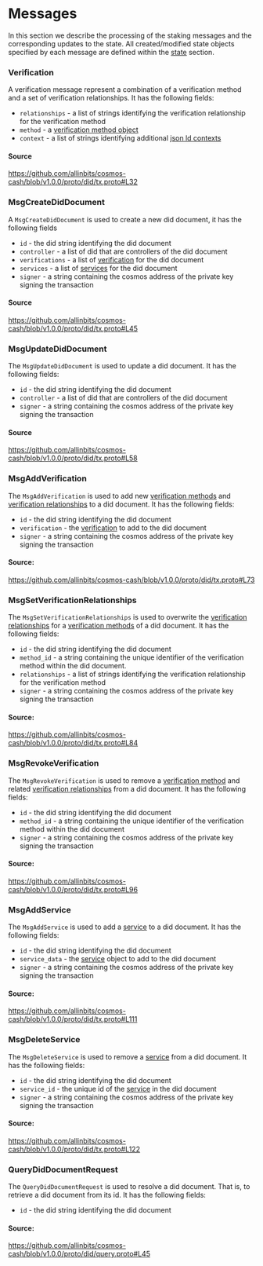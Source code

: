  # Messages

In this section we describe the processing of the staking messages and the corresponding updates to the state. All created/modified state objects specified by each message are defined within the [state](./02_state_transitions.md) section.


### Verification 

A verification message represent a combination of a verification method and a set of verification relationships. It has the following fields:

- `relationships` - a list of strings identifying the verification relationship for the verification method
- `method` - a [verification method object](02_state.md#verification_method) 
- `context` - a list of strings identifying additional [json ld contexts](https://json-ld.org/spec/latest/json-ld/#the-context)


#### Source 
https://github.com/allinbits/cosmos-cash/blob/v1.0.0/proto/did/tx.proto#L32



### MsgCreateDidDocument

A `MsgCreateDidDocument` is used to create a new did document, it has the following fields

- `id` - the did string identifying the did document
- `controller` - a list of did that are controllers of the did document
- `verifications` - a list of [verification](04_messages.md#verification) for the did document
- `services` - a list of [services](02_state.md#service) for the did document
- `signer` - a string containing the cosmos address of the private key signing the transaction 

#### Source

https://github.com/allinbits/cosmos-cash/blob/v1.0.0/proto/did/tx.proto#L45

### MsgUpdateDidDocument

The `MsgUpdateDidDocument` is used to update a did document. It has the following fields:

- `id` - the did string identifying the did document
- `controller` - a list of did that are controllers of the did document
- `signer` - a string containing the cosmos address of the private key signing the transaction 

#### Source
https://github.com/allinbits/cosmos-cash/blob/v1.0.0/proto/did/tx.proto#L58
### MsgAddVerification

The `MsgAddVerification` is used to add new [verification methods](https://w3c.github.io/did-core/#verification-methods) and [verification relationships](https://w3c.github.io/did-core/#verification-relationships) to a did document. It has the following fields:

- `id` - the did string identifying the did document
- `verification` - the [verification](04_messages.md#verification) to add to the did document
- `signer` - a string containing the cosmos address of the private key signing the transaction 

#### Source:
https://github.com/allinbits/cosmos-cash/blob/v1.0.0/proto/did/tx.proto#L73

### MsgSetVerificationRelationships

The `MsgSetVerificationRelationships` is used to overwrite the [verification relationships](https://w3c.github.io/did-core/#verification-relationships) for a [verification methods](https://w3c.github.io/did-core/#verification-methods) of a did document. It has the following fields:

- `id` - the did string identifying the did document
- `method_id` - a string containing the unique identifier of the verification method within the did document.
- `relationships` - a list of strings identifying the verification relationship for the verification method
- `signer` - a string containing the cosmos address of the private key signing the transaction 

#### Source:
https://github.com/allinbits/cosmos-cash/blob/v1.0.0/proto/did/tx.proto#L84
### MsgRevokeVerification

The `MsgRevokeVerification` is used to remove a [verification method](https://w3c.github.io/did-core/#verification-methods) and related [verification relationships](https://w3c.github.io/did-core/#verification-relationships) from a did document. It has the following fields:

- `id` - the did string identifying the did document
- `method_id` - a string containing the unique identifier of the verification method within the did document
- `signer` - a string containing the cosmos address of the private key signing the transaction 

#### Source:
https://github.com/allinbits/cosmos-cash/blob/v1.0.0/proto/did/tx.proto#L96
### MsgAddService

The `MsgAddService` is used to add a [service](https://w3c.github.io/did-core/#services) to a did document. It has the following fields:

- `id` - the did string identifying the did document
- `service_data` - the [service](02_state.md#service) object to add to the did document 
- `signer` - a string containing the cosmos address of the private key signing the transaction 

#### Source:
https://github.com/allinbits/cosmos-cash/blob/v1.0.0/proto/did/tx.proto#L111
### MsgDeleteService

The `MsgDeleteService` is used to remove a [service](https://w3c.github.io/did-core/#services) from a did document. It has the following fields:

- `id` - the did string identifying the did document
- `service_id` - the unique id of the [service](02_state.md#service) in the did document 
- `signer` - a string containing the cosmos address of the private key signing the transaction 

#### Source:
https://github.com/allinbits/cosmos-cash/blob/v1.0.0/proto/did/tx.proto#L122
### QueryDidDocumentRequest

The `QueryDidDocumentRequest` is used to resolve a did document. That is, to retrieve  a did document from its id. It has the following fields:

- `id` - the did string identifying the did document

#### Source: 
https://github.com/allinbits/cosmos-cash/blob/v1.0.0/proto/did/query.proto#L45